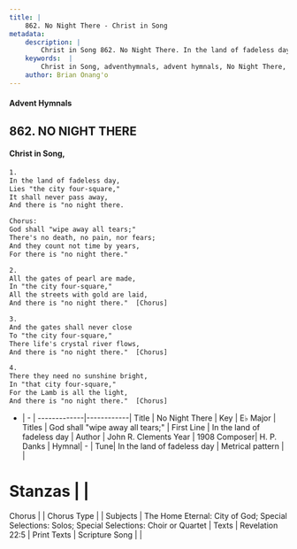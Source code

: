 ```yaml
---
title: |
    862. No Night There - Christ in Song
metadata:
    description: |
        Christ in Song 862. No Night There. In the land of fadeless day, Lies "the city four-square," It shall never pass away, And there is "no night there. Chorus: God shall "wipe away all tears;" There's no death, no pain, nor fears; And they count not time by years, For there is "no night there."
    keywords:  |
        Christ in Song, adventhymnals, advent hymnals, No Night There, In the land of fadeless day. God shall "wipe away all tears;"
    author: Brian Onang'o
---
```


#### Advent Hymnals
## 862. NO NIGHT THERE
####  Christ in Song,

```txt
1.
In the land of fadeless day,
Lies "the city four-square,"
It shall never pass away,
And there is "no night there.

Chorus:
God shall "wipe away all tears;"
There's no death, no pain, nor fears;
And they count not time by years,
For there is "no night there."

2.
All the gates of pearl are made,
In "the city four-square,"
All the streets with gold are laid,
And there is "no night there."  [Chorus]

3.
And the gates shall never close
To "the city four-square,"
There life's crystal river flows,
And there is "no night there."  [Chorus]

4.
There they need no sunshine bright,
In "that city four-square,"
For the Lamb is all the light,
And there is "no night there."  [Chorus]

```

- |   -  |
-------------|------------|
Title | No Night There |
Key | E♭ Major |
Titles | God shall "wipe away all tears;" |
First Line | In the land of fadeless day |
Author | John R. Clements
Year | 1908
Composer| H. P. Danks |
Hymnal|  - |
Tune| In the land of fadeless day |
Metrical pattern | |
# Stanzas |  |
Chorus |  |
Chorus Type |  |
Subjects | The Home Eternal: City of God; Special Selections: Solos; Special Selections: Choir or Quartet |
Texts | Revelation 22:5 |
Print Texts | 
Scripture Song |  |
    
